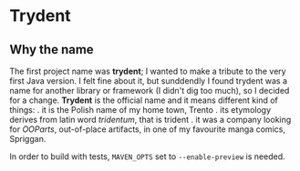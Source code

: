 # Trydent

## Why the name

The first project name was **trydent**; I wanted to make a tribute to the very first Java version. I felt fine about it, but sunddendly I found trydent was a name for another library or framework (I didn't dig too much), so I decided for a change. **Trydent** is the official name and it means different kind of things:
 . it is the Polish name of my home town, Trento
 . its etymology derives from latin word *tridentum*, that is trident
 . it was a company looking for *OOParts*, out-of-place artifacts, in one of my favourite manga comics, Spriggan.

In order to build with tests, `MAVEN_OPTS` set to `--enable-preview` is needed.
